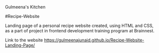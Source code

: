 Gulmeena's Kitchen

#Recipe-Website

Landing page of a personal recipe website created, using HTML and CSS, as a part of project in frontend development training program at Brainnest.

Link to the website https://gulmeenajunaid.github.io/Recipe-Website-Landing-Page/
